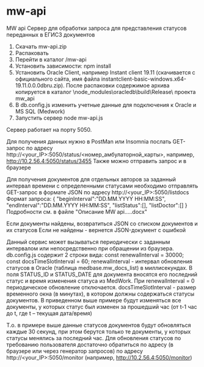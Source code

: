 # mw-api
MW api
Сервер для обработки запроса для представления статусов переданных в ЕГИСЗ документов

1. Скачать mw-api.zip
2. Распаковать
3. Перейти в каталог /mw-api
4. Установить зависимости: npm install
5. Установить Oracle Client, например Instant client 19.11 (скачивается с официального сайта,
   имя файла instantclient-basic-windows.x64-19.11.0.0.0dbru.zip). После распаковки содержимое
   архива копируется в каталог \node_modules\oracledb\build\Release\ проекта mw_api
7. В db.config.js изменить учетные данные для подключения к Oracle и MS SQL (Medwork)
8. Запустить сервер
   node mw-api.js

Сервер работает на порту 5050.

Для получения данных нужно в PostMan или Insomnia послать GET-запрос по адресу
http://<your_IP>:5050/status/<номер_амбулаторной_карты>, например, http://10.2.56.4:5050/status/3455
Также можно отправить запрос и в браузере

Для получения документов для отдельных авторов за заданный интервал времени с определенными статусами
необходимо отправлять GET-запрос в формате JSON по адресу http://<your_IP>:5050/listdocs
Формат запроса:
{
        "beginInterval":"DD.MM.YYYY HH:MM:SS",
        "endInterval":"DD.MM.YYYY HH:MM:SS",
        "listStatus":[],
        "listDoctor":[]
 }
 Подробности см. в файле "Описание MW api.....docx"

Если документы найдены, возвратиться JSON со списком документов и их статусов
Если не найдены - вернется JSON-документ с ошибкой

Данный сервис может вызываться периодически с заданным интервалом или непосредственно при обращении из браузера.
db.config.js содержит 2 строки вида:
   const renewalInterval = 30000;   
   const docsTimeSlotInterval = 60; 
renewalInterval - интервал обновления статусов в Oracle  (таблица medbase.mw_docs_list) в миллисекундах. В поля STATUS_ID и STATUS_DATE для документа вносятся его последний статус и время изменения статуса из MedWork. При renewalInterval = 0 периодическое обновление отключается.
docsTimeSlotInterval  - размер временного окна (в минутах), в котором должны содержаться статусы документов. В приведенном выше примере будут изменяться все документы, у которых статус был изменен за прошедший час (от t-1 час до t, где t – текущая дата/время)

Т.о. в примере выше данные статусов документов будут обновляться каждые 30 секунд, при этом берутся только те документы, у которых статусы менялись за последний час.
Для обновления статусов по требованию пользователя достаточно обратиться по адресу (в браузере или через генератор запросов) по адресу http://<your_IP>:5050/monitor
(например, http://10.2.56.4:5050/monitor) 
